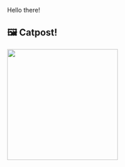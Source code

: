 Hello there!



## 🖼️ Catpost!

<sub>
    <img src="https://cdn2.thecatapi.com/images/934.jpg" height="256">
</sub>

